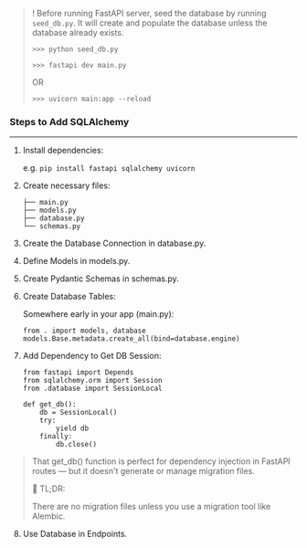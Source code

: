 > ! Before running FastAPI server, seed the database by running `seed_db.py`. It will create and populate the database unless the database already exists.
>
> `>>> python seed_db.py`
>
> `>>> fastapi dev main.py`
>
> OR
>
>  `>>> uvicorn main:app --reload`

### Steps to Add SQLAlchemy
***
1. Install dependencies:
    
   e.g.  `pip install fastapi sqlalchemy uvicorn`

2. Create necessary files:
    ```
    ├── main.py
    ├── models.py
    ├── database.py
    └── schemas.py
    ```
3. Create the Database Connection in database.py.
4. Define Models in models.py.
5. Create Pydantic Schemas in schemas.py.
6. Create Database Tables:

    Somewhere early in your app (main.py):
    ```
    from . import models, database
    models.Base.metadata.create_all(bind=database.engine)
    ```
7. Add Dependency to Get DB Session:
    ```
    from fastapi import Depends
    from sqlalchemy.orm import Session
    from .database import SessionLocal

    def get_db():
        db = SessionLocal()
        try:
            yield db
        finally:
            db.close()
    ```
> That get_db() function is perfect for dependency injection in FastAPI routes — but it doesn't generate or manage migration files.
>
>  🚨 TL;DR:
>
> There are no migration files unless you use a migration tool like Alembic.

8.  Use Database in Endpoints.
   
